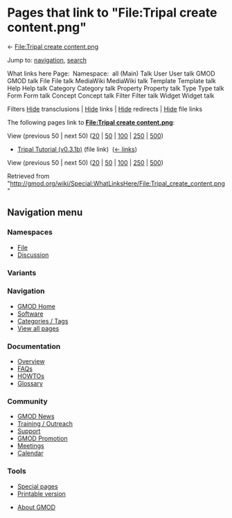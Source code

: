 <div id="mw-page-base" class="noprint">

</div>

<div id="mw-head-base" class="noprint">

</div>

<div id="content" class="mw-body" role="main">

<span id="top"></span>

<div id="mw-js-message" style="display:none;">

</div>



# <span dir="auto">Pages that link to "File:Tripal create content.png"</span>

<div id="bodyContent">

<div id="contentSub">

← [File:Tripal create
content.png](/wiki/File:Tripal_create_content.png "File:Tripal create content.png")

</div>

<div id="jump-to-nav" class="mw-jump">

Jump to: [navigation](#mw-navigation), [search](#p-search)

</div>

<div id="mw-content-text">

What links here Page:  Namespace:  all (Main) Talk User User talk GMOD
GMOD talk File File talk MediaWiki MediaWiki talk Template Template talk
Help Help talk Category Category talk Property Property talk Type Type
talk Form Form talk Concept Concept talk Filter Filter talk Widget
Widget talk

Filters
[Hide](/mediawiki/index.php?title=Special:WhatLinksHere/File:Tripal_create_content.png&hidetrans=1 "Special:WhatLinksHere/File:Tripal create content.png")
transclusions \|
[Hide](/mediawiki/index.php?title=Special:WhatLinksHere/File:Tripal_create_content.png&hidelinks=1 "Special:WhatLinksHere/File:Tripal create content.png")
links \|
[Hide](/mediawiki/index.php?title=Special:WhatLinksHere/File:Tripal_create_content.png&hideredirs=1 "Special:WhatLinksHere/File:Tripal create content.png")
redirects \|
[Hide](/mediawiki/index.php?title=Special:WhatLinksHere/File:Tripal_create_content.png&hideimages=1 "Special:WhatLinksHere/File:Tripal create content.png")
file links

The following pages link to **[File:Tripal create
content.png](/wiki/File:Tripal_create_content.png "File:Tripal create content.png")**:

View (previous 50 \| next 50)
([20](/mediawiki/index.php?title=Special:WhatLinksHere/File:Tripal_create_content.png&limit=20 "Special:WhatLinksHere/File:Tripal create content.png")
\|
[50](/mediawiki/index.php?title=Special:WhatLinksHere/File:Tripal_create_content.png&limit=50 "Special:WhatLinksHere/File:Tripal create content.png")
\|
[100](/mediawiki/index.php?title=Special:WhatLinksHere/File:Tripal_create_content.png&limit=100 "Special:WhatLinksHere/File:Tripal create content.png")
\|
[250](/mediawiki/index.php?title=Special:WhatLinksHere/File:Tripal_create_content.png&limit=250 "Special:WhatLinksHere/File:Tripal create content.png")
\|
[500](/mediawiki/index.php?title=Special:WhatLinksHere/File:Tripal_create_content.png&limit=500 "Special:WhatLinksHere/File:Tripal create content.png"))

- [Tripal Tutorial
  (v0.3.1b)](/wiki/Tripal_Tutorial_(v0.3.1b) "Tripal Tutorial (v0.3.1b)")
  (file link) ‎ <span class="mw-whatlinkshere-tools">([←
  links](/mediawiki/index.php?title=Special:WhatLinksHere&target=Tripal+Tutorial+%28v0.3.1b%29 "Special:WhatLinksHere"))</span>

View (previous 50 \| next 50)
([20](/mediawiki/index.php?title=Special:WhatLinksHere/File:Tripal_create_content.png&limit=20 "Special:WhatLinksHere/File:Tripal create content.png")
\|
[50](/mediawiki/index.php?title=Special:WhatLinksHere/File:Tripal_create_content.png&limit=50 "Special:WhatLinksHere/File:Tripal create content.png")
\|
[100](/mediawiki/index.php?title=Special:WhatLinksHere/File:Tripal_create_content.png&limit=100 "Special:WhatLinksHere/File:Tripal create content.png")
\|
[250](/mediawiki/index.php?title=Special:WhatLinksHere/File:Tripal_create_content.png&limit=250 "Special:WhatLinksHere/File:Tripal create content.png")
\|
[500](/mediawiki/index.php?title=Special:WhatLinksHere/File:Tripal_create_content.png&limit=500 "Special:WhatLinksHere/File:Tripal create content.png"))

</div>

<div class="printfooter">

Retrieved from
"<http://gmod.org/wiki/Special:WhatLinksHere/File:Tripal_create_content.png>"

</div>

<div id="catlinks" class="catlinks catlinks-allhidden">

</div>

<div class="visualClear">

</div>

</div>

</div>

<div id="mw-navigation">

## Navigation menu

<div id="mw-head">



<div id="left-navigation">

<div id="p-namespaces" class="vectorTabs" role="navigation"
aria-labelledby="p-namespaces-label">

### Namespaces

- <span id="ca-nstab-image"><a href="/wiki/File:Tripal_create_content.png" accesskey="c"
  title="View the file page [c]">File</a></span>
- <span id="ca-talk"><a
  href="/mediawiki/index.php?title=File_talk:Tripal_create_content.png&amp;action=edit&amp;redlink=1"
  accesskey="t"
  title="Discussion about the content page [t]">Discussion</a></span>

</div>

<div id="p-variants" class="vectorMenu emptyPortlet" role="navigation"
aria-labelledby="p-variants-label">

### 

### Variants[](#)

<div class="menu">

</div>

</div>

</div>

<div id="right-navigation">





</div>



</div>

</div>

</div>

<div id="mw-panel">

<div id="p-logo" role="banner">

<a href="/wiki/Main_Page"
style="background-image: url(http://gmod.org/images/GMOD-cogs.png);"
title="Visit the main page"></a>

</div>

<div id="p-Navigation" class="portal" role="navigation"
aria-labelledby="p-Navigation-label">

### Navigation

<div class="body">

- <span id="n-GMOD-Home">[GMOD Home](/wiki/Main_Page)</span>
- <span id="n-Software">[Software](/wiki/GMOD_Components)</span>
- <span id="n-Categories-.2F-Tags">[Categories /
  Tags](/wiki/Categories)</span>
- <span id="n-View-all-pages">[View all
  pages](/wiki/Special:AllPages)</span>

</div>

</div>

<div id="p-Documentation" class="portal" role="navigation"
aria-labelledby="p-Documentation-label">

### Documentation

<div class="body">

- <span id="n-Overview">[Overview](/wiki/Overview)</span>
- <span id="n-FAQs">[FAQs](/wiki/Category:FAQ)</span>
- <span id="n-HOWTOs">[HOWTOs](/wiki/Category:HOWTO)</span>
- <span id="n-Glossary">[Glossary](/wiki/Glossary)</span>

</div>

</div>

<div id="p-Community" class="portal" role="navigation"
aria-labelledby="p-Community-label">

### Community

<div class="body">

- <span id="n-GMOD-News">[GMOD News](/wiki/GMOD_News)</span>
- <span id="n-Training-.2F-Outreach">[Training /
  Outreach](/wiki/Training_and_Outreach)</span>
- <span id="n-Support">[Support](/wiki/Support)</span>
- <span id="n-GMOD-Promotion">[GMOD
  Promotion](/wiki/GMOD_Promotion)</span>
- <span id="n-Meetings">[Meetings](/wiki/Meetings)</span>
- <span id="n-Calendar">[Calendar](/wiki/Calendar)</span>

</div>

</div>

<div id="p-tb" class="portal" role="navigation"
aria-labelledby="p-tb-label">

### Tools

<div class="body">

- <span id="t-specialpages"><a href="/wiki/Special:SpecialPages" accesskey="q"
  title="A list of all special pages [q]">Special pages</a></span>
- <span id="t-print"><a
  href="/mediawiki/index.php?title=Special:WhatLinksHere/File:Tripal_create_content.png&amp;printable=yes"
  rel="alternate" accesskey="p"
  title="Printable version of this page [p]">Printable version</a></span>

</div>

</div>

</div>

</div>

<div id="footer" role="contentinfo">

- <span id="footer-places-about">[About
  GMOD](/wiki/GMOD:About "GMOD:About")</span>

<!-- -->






</div>
